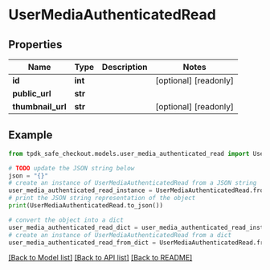 # UserMediaAuthenticatedRead



## Properties

Name | Type | Description | Notes
------------ | ------------- | ------------- | -------------
**id** | **int** |  | [optional] [readonly] 
**public_url** | **str** |  | 
**thumbnail_url** | **str** |  | [optional] [readonly] 

## Example

```python
from tpdk_safe_checkout.models.user_media_authenticated_read import UserMediaAuthenticatedRead

# TODO update the JSON string below
json = "{}"
# create an instance of UserMediaAuthenticatedRead from a JSON string
user_media_authenticated_read_instance = UserMediaAuthenticatedRead.from_json(json)
# print the JSON string representation of the object
print(UserMediaAuthenticatedRead.to_json())

# convert the object into a dict
user_media_authenticated_read_dict = user_media_authenticated_read_instance.to_dict()
# create an instance of UserMediaAuthenticatedRead from a dict
user_media_authenticated_read_from_dict = UserMediaAuthenticatedRead.from_dict(user_media_authenticated_read_dict)
```
[[Back to Model list]](../README.md#documentation-for-models) [[Back to API list]](../README.md#documentation-for-api-endpoints) [[Back to README]](../README.md)


